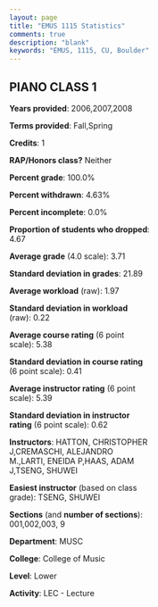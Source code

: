 ```yaml
---
layout: page
title: "EMUS 1115 Statistics"
comments: true
description: "blank"
keywords: "EMUS, 1115, CU, Boulder"
--- 
```

<head>
<script src="https://ajax.googleapis.com/ajax/libs/jquery/2.1.3/jquery.min.js"></script>
<script src="https://dl.dropboxusercontent.com/s/pc42nxpaw1ea4o9/highcharts.js?dl=0"></script>
<!-- <script src="../assets/js/highcharts.js"></script> -->
<style type="text/css">@font-face {
	font-family: "Bebas Neue";
	src: url(https://www.filehosting.org/file/details/544349/BebasNeue%20Regular.otf) format("opentype");
	}
	h1.Bebas { 
		font-family: "Bebas Neue", Verdana, Tahoma;
	}
</style>
</head>
<body>
	<div id="container" style="float: right; width: 45%; height: 88%; margin-left: 2.5%; margin-right: 2.5%;"></div>
	<script language="JavaScript">
		$(document).ready(function() {
		var chart = {type: 'column'};
		var title = {text: 'Grade Distribution'};
		var xAxis = {categories: ['A','B','C','D','F'],crosshair: true};
		var yAxis = {min: 0,title: {text: 'Percentage'}};
		var tooltip = {headerFormat: '<center><b><span style="font-size:20px">{point.key}</span></b></center>',
		               pointFormat: '<td style="padding:0"><b>{point.y:.1f}%</b></td>',
		               footerFormat: '</table>',shared: true,useHTML: true};
		var plotOptions = {column: {pointPadding: 0.0,borderWidth: 0}};  
		var credits = {enabled: false};var series= [{name: 'Percent',data: [81.37,12.75,3.92,0.98,0.98,]}];
		var json = {};
		json.chart = chart;
		json.title = title;
		json.tooltip = tooltip;
		json.xAxis = xAxis;
		json.yAxis = yAxis;  
		json.series = series;
		json.plotOptions = plotOptions;  
		json.credits = credits;
		$('#container').highcharts(json);
	});
	</script>
</body>
			   
## PIANO CLASS 1

**Years provided**: 2006,2007,2008

**Terms provided**: Fall,Spring

**Credits**: 1

**RAP/Honors class?** Neither

**Percent grade**: 100.0%

**Percent withdrawn**: 4.63%

**Percent incomplete**: 0.0%

**Proportion of students who dropped**: 4.67

**Average grade** (4.0 scale): 3.71

**Standard deviation in grades**: 21.89

**Average workload** (raw): 1.97

**Standard deviation in workload** (raw): 0.22

**Average course rating** (6 point scale): 5.38

**Standard deviation in course rating** (6 point scale): 0.41

**Average instructor rating** (6 point scale): 5.39

**Standard deviation in instructor rating** (6 point scale): 0.62

**Instructors**: HATTON, CHRISTOPHER J,CREMASCHI, ALEJANDRO M.,LARTI, ENEIDA P,HAAS, ADAM J,TSENG, SHUWEI

**Easiest instructor** (based on class grade): TSENG, SHUWEI

**Sections** (and **number of sections**): 001,002,003, 9

**Department**: MUSC

**College**: College of Music

**Level**: Lower

**Activity**: LEC - Lecture